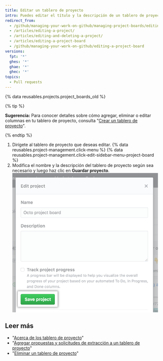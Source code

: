 ```yaml
---
title: Editar un tablero de proyecto
intro: Puedes editar el título y la descripción de un tablero de proyecto existente.
redirect_from:
  - /github/managing-your-work-on-github/managing-project-boards/editing-a-project-board
  - /articles/editing-a-project/
  - /articles/editing-and-deleting-a-project/
  - /articles/editing-a-project-board
  - /github/managing-your-work-on-github/editing-a-project-board
versions:
  fpt: '*'
  ghes: '*'
  ghae: '*'
  ghec: '*'
topics:
  - Pull requests
---
```


{% data reusables.projects.project_boards_old %}

{% tip %}

**Sugerencia:** Para conocer detalles sobre cómo agregar, eliminar o editar columnas en tu tablero de proyecto, consulta "[Crear un tablero de proyecto](/articles/creating-a-project-board)".

{% endtip %}

1. Dirígete al tablero de proyecto que deseas editar.
{% data reusables.project-management.click-menu %}
{% data reusables.project-management.click-edit-sidebar-menu-project-board %}
4. Modifica el nombre y la descripción del tablero de proyecto según sea necesario y luego haz clic en **Guardar proyecto**. ![Campos con el nombre y la descripción del tablero de proyecto y botón Guardar proyecto](/assets/images/help/projects/edit-project-board-save-button.png)

## Leer más

- "[Acerca de los tablero de proyecto](/articles/about-project-boards)"
- "[Agregar propuestas y solicitudes de extracción a un tablero de proyecto](/articles/adding-issues-and-pull-requests-to-a-project-board)"
- "[Eliminar un tablero de proyecto](/articles/deleting-a-project-board)"
